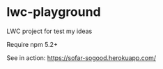 # lwc-playground

LWC project for test my ideas

Require npm 5.2+

See in action: https://sofar-sogood.herokuapp.com/
